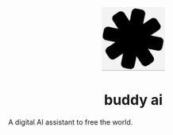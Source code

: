 <p align="center">
    <picture>
      <source media="(prefers-color-scheme: dark)" srcset="assets/ezgif.gif">
      <img src="assets/ezgif.gif" height="128">
    </picture>
    <h1 align="center">buddy ai</h1>
</p>


A digital AI assistant to free the world.
